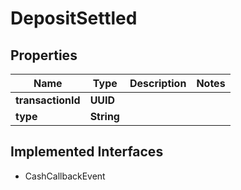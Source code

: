 

# DepositSettled


## Properties

| Name | Type | Description | Notes |
|------------ | ------------- | ------------- | -------------|
|**transactionId** | **UUID** |  |  |
|**type** | **String** |  |  |


## Implemented Interfaces

* CashCallbackEvent


